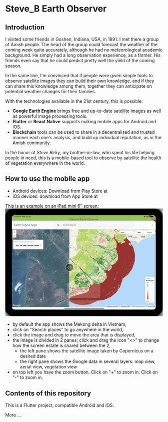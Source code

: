 # Steve_B Earth Observer
## Introduction
I visited some friends in Goshen, Indiana, USA, in 1991. I met there a group of Amish people. The head of the group could forecast the weather of the coming week quite accurately, although he had no meteorological academic background. He simply had a long observation experience, as a farmer. His friends even say that he could predict pretty well the yield of the coming season.

In the same line, I'm convinced that if people were given simple tools to observe satellite images they can build their own knowledge, and if they can share this knowledge among them, together they can anticipate on potential weather changes for their families.

With the technologies available in the 21st century, this is possible:
* **Google Earth Engine** brings free and up-to-date satellite images as well as powerful image processing tools.
* **Flutter** or **React Native** supports making mobile apps for Android and iOS.
* **Blockchain** tools can be used to share in a decentralised and trusted manner each one's analysis, and build up individual reputation, as in the Amish community.

In the honor of *Steve Birky*, my brother-in-law, who spent his life helping people in need, this is a mobile-based tool to observe by satellite the health of vegetation everywhere in the world.

## How to use the mobile app
* Android devices: Download from Play Store at <URL>
* iOS devices: download from App Store at <URL>

This is an example on an iPad mini 6" screen: ![screenshot on ipad mini](./assets/images/iPad_mini_6".png)

* by default the app shows the Mekong delta in Vietnam,
* click on "Search places" to go anywhere in the world,
* click the image and drag to move the area that is displayed, 
* the image is divided in 2 panes; click and drag the icon "<>" to change how the screen estate is shared between the 2,
  * the left pane shows the satellite image taken by Copernicus on a desired date
  * the right pane shows the Google data in several layers: map view, aerial view, vegetation view
* on top left you have the zoom button. Click on "+" to zoom in. Click on "-" to zoom in.

## Contents of this repository
This is a Flutter project, compatible Android and iOS.

More ...
